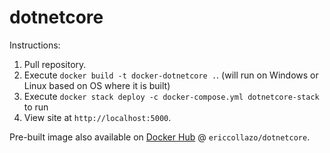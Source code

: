 # dotnetcore

Instructions:

1. Pull repository.
2. Execute `docker build -t docker-dotnetcore .`.  (will run on Windows or Linux based on OS where it is built)
3. Execute `docker stack deploy -c docker-compose.yml dotnetcore-stack` to run
4. View site at `http://localhost:5000`.

Pre-built image also available on [Docker Hub](https://hub.docker.com/r/ericcollazo/dotnetcore) @ `ericcollazo/dotnetcore`.

